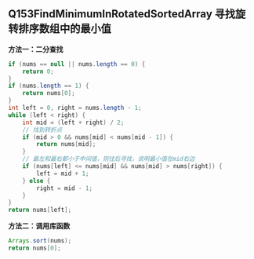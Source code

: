 ## Q153FindMinimumInRotatedSortedArray 寻找旋转排序数组中的最小值

**方法一：二分查找**

```java
if (nums == null || nums.length == 0) {
    return 0;
}
if (nums.length == 1) {
    return nums[0];
}
int left = 0, right = nums.length - 1;
while (left < right) {
    int mid = (left + right) / 2;
    // 找到转折点
    if (mid > 0 && nums[mid] < nums[mid - 1]) {
        return nums[mid];
    }
    // 最左和最右都小于中间值，则往后寻找，说明最小值在mid右边
    if (nums[left] <= nums[mid] && nums[mid] > nums[right]) {
        left = mid + 1;
    } else {
        right = mid - 1;
    }
}
return nums[left];
```

**方法二：调用库函数**

```java
Arrays.sort(nums);
return nums[0];
```